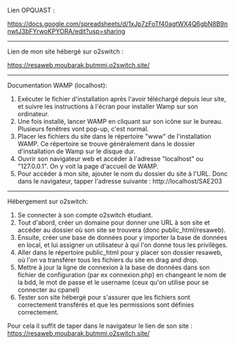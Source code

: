 

Lien OPQUAST :

https://docs.google.com/spreadsheets/d/1xJp7zFoTf40agtWX4Q6gbN8B9nnwtJ3bFYrwoKPYORA/edit?usp=sharing

-----------------------------------------------------------------------

Lien de mon site hébergé sur o2switch : 

https://resaweb.moubarak.butmmi.o2switch.site/

-------------------------------------------------------------------------

Documentation WAMP (localhost):

1. Exécuter le fichier d'installation après l'avoir téléchargé depuis leur site, et suivre les instructions à l'écran pour installer Wamp sur son ordinateur.
2. Une fois installé,  lancer WAMP en cliquant sur son icône sur le bureau. Plusieurs fenêtres vont pop-up, c'est normal.
3. Placer les fichiers du site dans le répertoire "www" de l'installation WAMP. Ce répertoire se trouve généralement dans le dossier d'installation de Wamp sur le disque dur.
4. Ouvrir son navigateur web et accéder à l'adresse "localhost" ou "127.0.0.1". On y voit la page d'accueil de WAMP.
5. Pour accéder à mon site, ajouter le nom du dossier du site à l'URL. Donc dans le navigateur, tapper l'adresse suivante : http://localhost/SAE203

-------------------------------------------------------------------------

Hébergement sur o2switch:

1. Se connecter à son compte o2switch étudiant.
2. Tout d'abord, créer un domaine pour donner une URL à son site et accéder au dossier où son site se trouvera (donc public_html/resaweb).
3. Ensuite, créer une base de données pour y importer la base de données en local, et lui assigner un utilisateur à qui l'on donne tous les privilèges.
4. Aller dans le répertoire public_html pour y placer son dossier resaweb, où l'on va transférer tous les fichiers du site en drag and drop.
5. Mettre à jour la ligne de connexion à la base de données dans son fichier de configuration (par ex connexion.php) en changeant le nom de la bdd, le mot de passe et le username (ceux qu'on utilise pour se connecter au cpanel)
6. Tester son site hébergé pour s'assurer que les fichiers sont correctement transférés et que les permissions sont définies correctement.

Pour cela il suffit de taper dans le navigateur le lien de son site : https://resaweb.moubarak.butmmi.o2switch.site/



